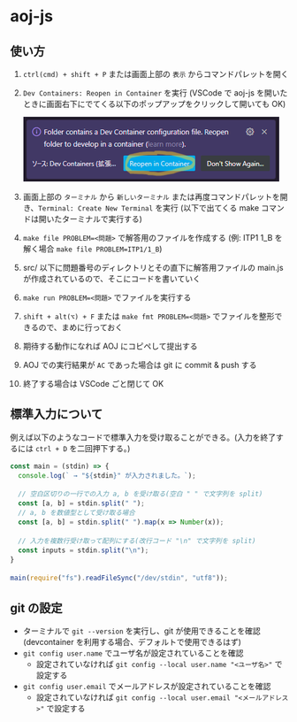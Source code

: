 # aoj-js

## 使い方

1. `ctrl(cmd) + shift + P` または画面上部の `表示` からコマンドパレットを開く
1. `Dev Containers: Reopen in Container` を実行 (VSCode で aoj-js を開いたときに画面右下にでてくる以下のポップアップをクリックして開いても OK)

    ![Reopen in Container ポップアップ](./images/devcontainer_popup.png)

1. 画面上部の `ターミナル` から `新しいターミナル` または再度コマンドパレットを開き、`Terminal: Create New Terminal` を実行 (以下で出てくる make コマンドは開いたターミナルで実行する)
1. `make file PROBLEM=<問題>` で解答用のファイルを作成する (例: ITP1 1_B を解く場合 `make file PROBLEM=ITP1/1_B`)
1. src/ 以下に問題番号のディレクトリとその直下に解答用ファイルの main.js が作成されているので、そこにコードを書いていく
1. `make run PROBLEM=<問題>` でファイルを実行する
1. `shift + alt(⌥) + F` または `make fmt PROBLEM=<問題>` でファイルを整形できるので、まめに行っておく
1. 期待する動作になれば AOJ にコピペして提出する
1. AOJ での実行結果が `AC` であった場合は git に commit & push する
1. 終了する場合は VSCode ごと閉じて OK

## 標準入力について

例えば以下のようなコードで標準入力を受け取ることができる。(入力を終了するには `ctrl + D` を二回押下する。)

```js
const main = (stdin) => {
  console.log(` → "${stdin}" が入力されました。`);

  // 空白区切りの一行での入力 a, b を受け取る(空白 " " で文字列を split)
  const [a, b] = stdin.split(" ");
  // a, b を数値型として受け取る場合
  const [a, b] = stdin.split(" ").map(x => Number(x));

  // 入力を複数行受け取って配列にする(改行コード "\n" で文字列を split)
  const inputs = stdin.split("\n");
}

main(require("fs").readFileSync("/dev/stdin", "utf8"));
```

## git の設定

* ターミナルで `git --version` を実行し、git が使用できることを確認 (devcontainer を利用する場合、デフォルトで使用できるはず)
* `git config user.name` でユーザ名が設定されていることを確認
  * 設定されていなければ `git config --local user.name "<ユーザ名>"` で設定する
* `git config user.email` でメールアドレスが設定されていることを確認
  * 設定されていなければ `git config --local user.email "<メールアドレス>"` で設定する
